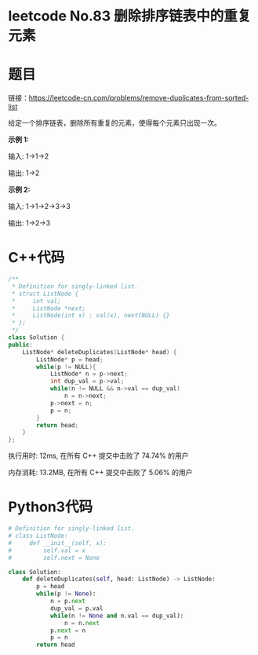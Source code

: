 # leetcode No.83 删除排序链表中的重复元素

# 题目

链接：https://leetcode-cn.com/problems/remove-duplicates-from-sorted-list

给定一个排序链表，删除所有重复的元素，使得每个元素只出现一次。

**示例 1:**

输入: 1->1->2

输出: 1->2

**示例 2:**

输入: 1->1->2->3->3

输出: 1->2->3



# C++代码


```cpp
/**
 * Definition for singly-linked list.
 * struct ListNode {
 *     int val;
 *     ListNode *next;
 *     ListNode(int x) : val(x), next(NULL) {}
 * };
 */
class Solution {
public:
    ListNode* deleteDuplicates(ListNode* head) {
        ListNode* p = head;
        while(p != NULL){
            ListNode* n = p->next;
            int dup_val = p->val;
            while(n != NULL && n->val == dup_val)
                n = n->next;
            p->next = n;
            p = n;
        }
        return head;
    }
};
```

执行用时: 12ms, 在所有 C++ 提交中击败了 74.74% 的用户

内存消耗: 13.2MB, 在所有 C++ 提交中击败了 5.06% 的用户


# Python3代码 

```python
# Definition for singly-linked list.
# class ListNode:
#     def __init__(self, x):
#         self.val = x
#         self.next = None

class Solution:
    def deleteDuplicates(self, head: ListNode) -> ListNode:
        p = head
        while(p != None):
            n = p.next
            dup_val = p.val
            while(n != None and n.val == dup_val):
                n = n.next
            p.next = n
            p = n
        return head
```
